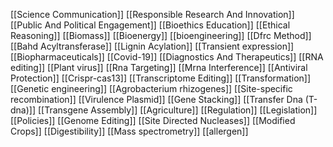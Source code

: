 [[Science Communication]]
[[Responsible Research And Innovation]]
[[Public And Political Engagement]]
[[Bioethics Education]]
[[Ethical Reasoning]]
[[Biomass]]
[[Bioenergy]]
[[bioengineering]]
[[Dfrc Method]]
[[Bahd Acyltransferase]]
[[Lignin Acylation]]
[[Transient expression]]
[[Biopharmaceuticals]]
[[Covid-19]]
[[Diagnostics And Therapeutics]]
[[RNA editing]]
[[Plant virus]]
[[Rna Targeting]]
[[Mrna Interference]]
[[Antiviral Protection]]
[[Crispr-cas13]]
[[Transcriptome Editing]]
[[Transformation]]
[[Genetic engineering]]
[[Agrobacterium rhizogenes]]
[[Site-specific recombination]]
[[Virulence Plasmid]]
[[Gene Stacking]]
[[Transfer Dna (T-dna)]]
[[Transgene Assembly]]
[[Agriculture]]
[[Regulation]]
[[Legislation]]
[[Policies]]
[[Genome Editing]]
[[Site Directed Nucleases]]
[[Modified Crops]]
[[Digestibility]]
[[Mass spectrometry]]
[[allergen]]
